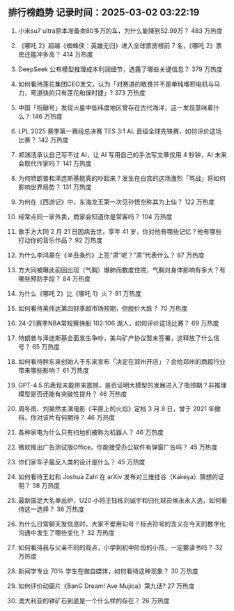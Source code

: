 
## 排行榜趋势 记录时间：2025-03-02 03:22:19
  
  1. 小米su7 ultra原本准备卖80多万的车，为什么能降到52.99万？ 483 万热度
    
  2. 《哪吒 2》超越《蜘蛛侠：英雄无归》进入全球票房榜前 7 名，《哪吒 2》票房还能冲多高？ 414 万热度
    
  3. DeepSeek 公布模型推理成本利润细节，透露了哪些关键信息？ 379 万热度
    
  4. 如何看待莲花集团CEO发文，认为「对赛道的敬畏并不是单纯堆积电机与马力，弯道快的只有莲花和保时捷」? 373 万热度
    
  5. 中国「祝融号」发现火星中低纬度地区曾存在古代海洋，这一发现意味着什么？ 146 万热度
    
  6. LPL 2025 赛季第一赛段总决赛 TES 3:1 AL 晋级全球先锋赛，如何评价这场比赛？ 142 万热度
    
  7. 郑渊洁承认自己写不过 AI，让 AI 写用自己的手法写文章仅用 4 秒钟，AI 未来会取代作家吗？ 141 万热度
    
  8. 为何特朗普和泽连斯基能真的吵起来？发生在白宫的这场激烈「骂战」将如何影响世界局势？ 131 万热度
    
  9. 为何在《西游记》中，东海龙王第一次见孙悟空称其为上仙？ 122 万热度
    
  10. 经常点同一家外卖，商家会知道你是常客吗？ 104 万热度
    
  11. 歌手方大同 2 月 21 日因病去世，享年 41 岁，你对他有哪些记忆？他有哪些打动你的音乐作品？ 92 万热度
    
  12. 为什么李鸿章在《辛丑条约》上签“肃”呢？“肃”代表什么？ 87 万热度
    
  13. 方大同被曝此前因出现（气胸）爆肺而数度住院，气胸对身体影响有多大？有哪些预防手段？ 84 万热度
    
  14. 为什么《哪吒 2》比《哪吒 1》火？ 81 万热度
    
  15. 如何看待英伟达第四财季超市场预期，但股价大跌？ 70 万热度
    
  16. 24-25赛季NBA常规赛快船 102:106 湖人，如何评价这场比赛？ 69 万热度
    
  17. 特朗普与泽连斯基会面发生争吵，美乌矿产协议暂未签署，这释放了什么信号？ 65 万热度
    
  18. 如何看待胖东来创始人于东来宣布「决定在郑州开店」？会给郑州的商超行业带来哪些影响？ 61 万热度
    
  19. GPT-4.5 的表现未能带来震撼，是否证明大模型的发展进入了瓶颈期？非推理模型是否还能有突破性提升？ 46 万热度
    
  20. 周冬雨、刘昊然主演电影《平原上的火焰》定档 3 月 8 日，曾于 2021 年撤档，你对该片有何期待？ 46 万热度
    
  21. 各种家电为什么只有扫地机被称为机器人？ 46 万热度
    
  22. 微软推出广告测试版Office，你能接受办公软件有弹窗广告吗？ 45 万热度
    
  23. 你们家车子最反人类的设计是什么？ 45 万热度
    
  24. 如何看待王虹和 Joshua Zahl 在 arXiv 发布对三维挂谷（Kakeya）猜想的证明？ 38 万热度
    
  25. 最新国足大名单出炉，U20 小将王钰栋刘诚宇和归化球员侯永永入选，如何看待这一选择？ 36 万热度
    
  26. 为什么日常聊天发信息时，大家不爱用句号？标点符号的含义在今天的数字化沟通中发生了哪些变化？ 32 万热度
    
  27. 如何看待我与父亲不同的观点，小学到初中阶段的小孩，一定要读书吗？ 32 万热度
    
  28. 新闻学专业 70% 学生在做自媒体，如何看待这种现象？ 30 万热度
    
  29. 如何评价动画片《BanG Dream! Ave Mujica》第九话? 27 万热度
    
  30. 澳大利亚的铁矿石到底是一个什么样的存在？ 26 万热度
    
